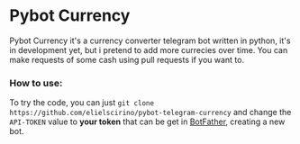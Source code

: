 # Pybot Currency

Pybot Currency it's a currency converter telegram bot written in python, it's in development yet, but i pretend to add more currecies over time.
You can make requests of some cash using pull requests if you want to.

### How to use:

To try the code, you can just ```git clone https://github.com/elielscirino/pybot-telegram-currency``` and change the ```API-TOKEN``` value to **your token**
that can be get in [BotFather](https://t.me/botfather), creating a new bot.
